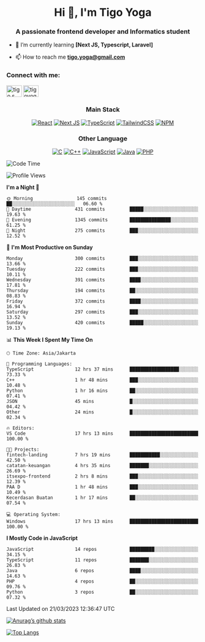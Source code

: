 
<h1 align="center">Hi 👋, I'm Tigo Yoga</h1>
<h3 align="center">A passionate frontend developer and Informatics student</h3>

- 🌱 I’m currently learning **[Next JS, Typescript, Laravel]**

- 📫 How to reach me **tigo.yoga@gmail.com**

<h3 align="left">Connect with me:</h3>
<p align="left">
<a href="https://linkedin.com/in/tigo s yoga" target="blank"><img align="center" src="https://raw.githubusercontent.com/rahuldkjain/github-profile-readme-generator/master/src/images/icons/Social/linked-in-alt.svg" alt="tigo s yoga" height="30" width="40" /></a>
<a href="https://instagram.com/tigoyoga" target="blank"><img align="center" src="https://raw.githubusercontent.com/rahuldkjain/github-profile-readme-generator/master/src/images/icons/Social/instagram.svg" alt="tigoyoga" height="30" width="40" /></a>
</p>



<h3 align="center">Main Stack</h3>
<div align="center">
  
  <a href="">![React](https://img.shields.io/badge/react-%2320232a.svg?style=for-the-badge&logo=react&logoColor=%2361DAFB)</a>
  <a href="">![Next JS](https://img.shields.io/badge/Next-black?style=for-the-badge&logo=next.js&logoColor=white)</a>
   <a href="">![TypeScript](https://img.shields.io/badge/typescript-%23007ACC.svg?style=for-the-badge&logo=typescript&logoColor=white)</a>
  <a href="">![TailwindCSS](https://img.shields.io/badge/tailwindcss-%2338B2AC.svg?style=for-the-badge&logo=tailwind-css&logoColor=white)</a>
  <a href="">![NPM](https://img.shields.io/badge/NPM-%23000000.svg?style=for-the-badge&logo=npm&logoColor=white)</a>
</div>
<h3 align="center">Other Language</h3>
<div align="center">
  
  <a href="">![C](https://img.shields.io/badge/c-%2300599C.svg?style=for-the-badge&logo=c&logoColor=white)</a>
  <a href="">![C++](https://img.shields.io/badge/c++-%2300599C.svg?style=for-the-badge&logo=c%2B%2B&logoColor=white)</a>
  <a href="">![JavaScript](https://img.shields.io/badge/javascript-%23323330.svg?style=for-the-badge&logo=javascript&logoColor=%23F7DF1E)</a>
  <a href="">![Java](https://img.shields.io/badge/java-%23ED8B00.svg?style=for-the-badge&logo=java&logoColor=white)</a>
  <a href="">![PHP](https://img.shields.io/badge/php-%23777BB4.svg?style=for-the-badge&logo=php&logoColor=white)</a>
</div>

<!--START_SECTION:waka-->
![Code Time](http://img.shields.io/badge/Code%20Time-263%20hrs%2042%20mins-blue)

![Profile Views](http://img.shields.io/badge/Profile%20Views-17-blue)

**I'm a Night 🦉** 

```text
🌞 Morning                145 commits         ██░░░░░░░░░░░░░░░░░░░░░░░   06.60 % 
🌆 Daytime                431 commits         █████░░░░░░░░░░░░░░░░░░░░   19.63 % 
🌃 Evening                1345 commits        ███████████████░░░░░░░░░░   61.25 % 
🌙 Night                  275 commits         ███░░░░░░░░░░░░░░░░░░░░░░   12.52 % 
```
📅 **I'm Most Productive on Sunday** 

```text
Monday                   300 commits         ███░░░░░░░░░░░░░░░░░░░░░░   13.66 % 
Tuesday                  222 commits         ███░░░░░░░░░░░░░░░░░░░░░░   10.11 % 
Wednesday                391 commits         ████░░░░░░░░░░░░░░░░░░░░░   17.81 % 
Thursday                 194 commits         ██░░░░░░░░░░░░░░░░░░░░░░░   08.83 % 
Friday                   372 commits         ████░░░░░░░░░░░░░░░░░░░░░   16.94 % 
Saturday                 297 commits         ███░░░░░░░░░░░░░░░░░░░░░░   13.52 % 
Sunday                   420 commits         █████░░░░░░░░░░░░░░░░░░░░   19.13 % 
```


📊 **This Week I Spent My Time On** 

```text
🕑︎ Time Zone: Asia/Jakarta

💬 Programming Languages: 
TypeScript               12 hrs 37 mins      ██████████████████░░░░░░░   73.33 % 
C++                      1 hr 48 mins        ███░░░░░░░░░░░░░░░░░░░░░░   10.48 % 
Python                   1 hr 16 mins        ██░░░░░░░░░░░░░░░░░░░░░░░   07.41 % 
JSON                     45 mins             █░░░░░░░░░░░░░░░░░░░░░░░░   04.42 % 
Other                    24 mins             █░░░░░░░░░░░░░░░░░░░░░░░░   02.34 % 

🔥 Editors: 
VS Code                  17 hrs 13 mins      █████████████████████████   100.00 % 

🐱‍💻 Projects: 
fintech-landing          7 hrs 19 mins       ███████████░░░░░░░░░░░░░░   42.50 % 
catatan-keuangan         4 hrs 35 mins       ███████░░░░░░░░░░░░░░░░░░   26.69 % 
itsexpo-frontend         2 hrs 8 mins        ███░░░░░░░░░░░░░░░░░░░░░░   12.39 % 
PAA D                    1 hr 48 mins        ███░░░░░░░░░░░░░░░░░░░░░░   10.49 % 
Kecerdasan Buatan        1 hr 17 mins        ██░░░░░░░░░░░░░░░░░░░░░░░   07.54 % 

💻 Operating System: 
Windows                  17 hrs 13 mins      █████████████████████████   100.00 % 
```

**I Mostly Code in JavaScript** 

```text
JavaScript               14 repos            █████████░░░░░░░░░░░░░░░░   34.15 % 
TypeScript               11 repos            ███████░░░░░░░░░░░░░░░░░░   26.83 % 
Java                     6 repos             ████░░░░░░░░░░░░░░░░░░░░░   14.63 % 
PHP                      4 repos             ██░░░░░░░░░░░░░░░░░░░░░░░   09.76 % 
Python                   3 repos             ██░░░░░░░░░░░░░░░░░░░░░░░   07.32 % 
```




 Last Updated on 21/03/2023 12:36:47 UTC
<!--END_SECTION:waka-->

[![Anurag’s github stats](https://github-readme-stats.vercel.app/api?username=tigoyoga)](https://github.com/tigoyoga)

[![Top Langs](https://github-readme-stats.vercel.app/api/top-langs/?username=tigoyoga&layout=compact)](https://github.com/tigoyoga)
